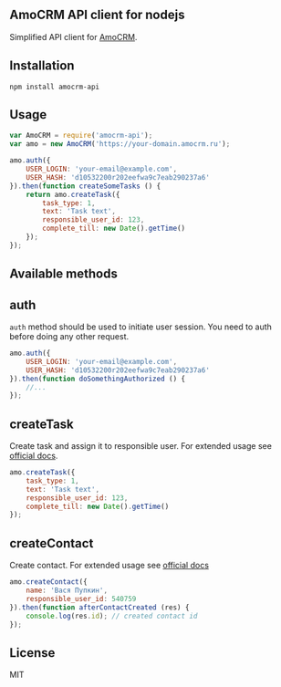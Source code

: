 ## AmoCRM API client for nodejs

Simplified API client for [AmoCRM](https://amocrm.ru).

## Installation

```
npm install amocrm-api
```

## Usage

```javascript
var AmoCRM = require('amocrm-api');
var amo = new AmoCRM('https://your-domain.amocrm.ru');

amo.auth({
	USER_LOGIN: 'your-email@example.com',
	USER_HASH: 'd10532200r202eefwa9c7eab290237a6'
}).then(function createSomeTasks () {
	return amo.createTask({
		task_type: 1,
		text: 'Task text',
		responsible_user_id: 123,
		complete_till: new Date().getTime()
	});
});
```

## Available methods

## auth

`auth` method should be used to initiate user session. You need to auth before doing any other request.

```javascript
amo.auth({
	USER_LOGIN: 'your-email@example.com',
	USER_HASH: 'd10532200r202eefwa9c7eab290237a6'
}).then(function doSomethingAuthorized () {
	//...
});
```

## createTask

Create task and assign it to responsible user. For extended usage see [official docs](https://developers.amocrm.ru/rest_api/tasks_set.php).

```javascript
amo.createTask({
	task_type: 1,
	text: 'Task text',
	responsible_user_id: 123,
	complete_till: new Date().getTime()
});
```

## createContact

Create contact. For extended usage see [official docs](https://developers.amocrm.ru/rest_api/contacts_set.php)

```javascript
amo.createContact({
	name: 'Вася Пупкин',
	responsible_user_id: 540759
}).then(function afterContactCreated (res) {
	console.log(res.id); // created contact id
});
```

## License

MIT
